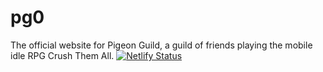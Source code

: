 # pg0
The official website for Pigeon Guild, a guild of friends playing the mobile idle RPG Crush Them All.
[![Netlify Status](https://api.netlify.com/api/v1/badges/a74bb143-8107-454d-8802-4ee949a4b8d3/deploy-status)](https://app.netlify.com/sites/eloquent-bhabha-765486/deploys)
